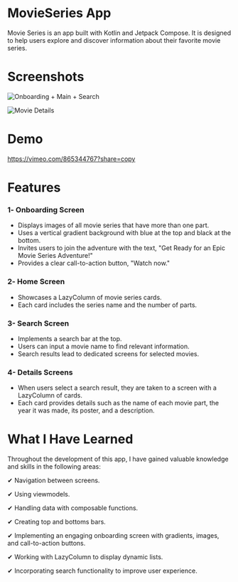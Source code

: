 # MovieSeries App

Movie Series is an app built with Kotlin and Jetpack Compose. It is designed to help users explore and discover information about their favorite movie series.

# Screenshots

![Onboarding + Main + Search](https://github.com/AmiraMohamed745/MovieSeries/assets/109589388/e2dbff52-5bf7-4ea7-ac21-35e636d40acc)

![Movie Details](https://github.com/AmiraMohamed745/MovieSeries/assets/109589388/22414c8f-b0d6-4ff1-bbfc-ea9731960b33)


# Demo
https://vimeo.com/865344767?share=copy

# Features

### 1️- Onboarding Screen
* Displays images of all movie series that have more than one part.
* Uses a vertical gradient background with blue at the top and black at the bottom.
* Invites users to join the adventure with the text, "Get Ready for an Epic Movie Series Adventure!"
* Provides a clear call-to-action button, "Watch now."
  
### 2️- Home Screen
* Showcases a LazyColumn of movie series cards.
* Each card includes the series name and the number of parts.
  
### 3- Search Screen
* Implements a search bar at the top.
* Users can input a movie name to find relevant information.
* Search results lead to dedicated screens for selected movies.
  
### 4- Details Screens
* When users select a search result, they are taken to a screen with a LazyColumn of cards.
* Each card provides details such as the name of each movie part, the year it was made, its poster, and a description.

# What I Have Learned

Throughout the development of this app, I have gained valuable knowledge and skills in the following areas:

✔ Navigation between screens.

✔ Using viewmodels.

✔ Handling data with composable functions.

✔ Creating top and bottoms bars.

✔ Implementing an engaging onboarding screen with gradients, images, and call-to-action buttons.

✔ Working with LazyColumn to display dynamic lists.

✔ Incorporating search functionality to improve user experience.
